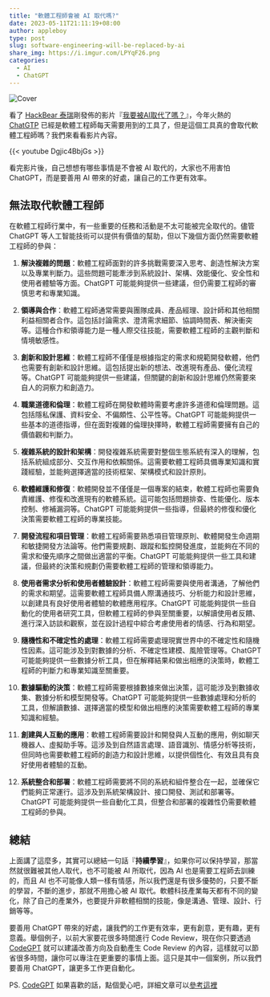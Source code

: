 ```yaml
---
title: "軟體工程師會被 AI 取代嗎?"
date: 2023-05-11T21:11:19+08:00
author: appleboy
type: post
slug: software-engineering-will-be-replaced-by-ai
share_img: https://i.imgur.com/LPYqF26.png
categories:
  - AI
  - ChatGPT
---
```


![Cover](https://i.imgur.com/LPYqF26.png)

看了 [HackBear 泰瑞][2]剛發佈的影片『[我要被AI取代了嗎？][1]』，今年火熱的 [ChatGTP][3] 已經是軟體工程師每天需要用到的工具了，但是這個工具真的會取代軟體工程師嗎？我們來看看影片內容。

[1]:https://www.youtube.com/watch?v=Dgjic4BbjGs
[2]:https://www.youtube.com/@hackbearterry
[3]:https://openai.com/blog/chatgpt

{{< youtube Dgjic4BbjGs >}}

看完影片後，自己想想有哪些事情是不會被 AI 取代的，大家也不用害怕 ChatGPT，而是要善用 AI 帶來的好處，讓自己的工作更有效率。

<!--more-->

## 無法取代軟體工程師

在軟體工程師行業中，有一些重要的任務和活動是不太可能被完全取代的。儘管 ChatGPT 等人工智能技術可以提供有價值的幫助，但以下幾個方面仍然需要軟體工程師的參與：

1. **解決複雜的問題**：軟體工程師面對的許多挑戰需要深入思考、創造性解決方案以及專業判斷力。這些問題可能牽涉到系統設計、架構、效能優化、安全性和使用者體驗等方面。ChatGPT 可能能夠提供一些建議，但仍需要工程師的審慎思考和專業知識。

2. **領導與合作**：軟體工程師通常需要與團隊成員、產品經理、設計師和其他相關利益相關者合作。這包括討論需求、澄清需求細節、協調時間表、解決衝突等。這種合作和領導能力是一種人際交往技能，需要軟體工程師的主觀判斷和情境敏感性。

3. **創新和設計思維**：軟體工程師不僅僅是根據指定的需求和規範開發軟體，他們也需要有創新和設計思維。這包括提出新的想法、改進現有產品、優化流程等。ChatGPT 可能能夠提供一些建議，但關鍵的創新和設計思維仍然需要來自人的洞察力和創造力。

4. **職業道德和倫理**：軟體工程師在開發軟體時需要考慮許多道德和倫理問題。這包括隱私保護、資料安全、不偏頗性、公平性等。ChatGPT 可能能夠提供一些基本的道德指導，但在面對複雜的倫理抉擇時，軟體工程師需要擁有自己的價值觀和判斷力。

5. **複雜系統的設計和架構**：開發複雜系統需要對整個生態系統有深入的理解，包括系統組成部分、交互作用和依賴關係。這需要軟體工程師具備專業知識和實踐經驗，並能夠選擇適當的技術框架、架構模式和設計原則。

6. **軟體維護和修復**：軟體開發並不僅僅是一個專案的結束，軟體工程師也需要負責維護、修復和改進現有的軟體系統。這可能包括問題排查、性能優化、版本控制、修補漏洞等。ChatGPT 可能能夠提供一些指導，但最終的修復和優化決策需要軟體工程師的專業技能。

7. **開發流程和項目管理**：軟體工程師需要熟悉項目管理原則、軟體開發生命週期和敏捷開發方法論等。他們需要規劃、跟蹤和監控開發進度，並能夠在不同的需求和優先順序之間做出適當的平衡。ChatGPT 可能能夠提供一些工具和建議，但最終的決策和規劃仍需要軟體工程師的管理和領導能力。

8. **使用者需求分析和使用者體驗設計**：軟體工程師需要與使用者溝通，了解他們的需求和期望。這需要軟體工程師具備人際溝通技巧、分析能力和設計思維，以創建具有良好使用者體驗的軟體應用程序。ChatGPT 可能能夠提供一些自動化的使用者研究工具，但軟體工程師的參與至關重要，以解讀使用者反饋、進行深入訪談和觀察，並在設計過程中綜合考慮使用者的情感、行為和期望。

9. **隨機性和不確定性的處理**：軟體工程師需要處理現實世界中的不確定性和隨機性因素。這可能涉及到對數據的分析、不確定性建模、風險管理等。ChatGPT 可能能夠提供一些數據分析工具，但在解釋結果和做出相應的決策時，軟體工程師的判斷力和專業知識至關重要。

10. **數據驅動的決策**：軟體工程師需要根據數據來做出決策，這可能涉及到數據收集、數據分析和模型開發等。ChatGPT 可能能夠提供一些數據處理和分析的工具，但解讀數據、選擇適當的模型和做出相應的決策需要軟體工程師的專業知識和經驗。

11. **創建與人互動的應用**：軟體工程師需要設計和開發與人互動的應用，例如聊天機器人、虛擬助手等。這涉及到自然語言處理、語音識別、情感分析等技術，但同時也需要軟體工程師的創造力和設計思維，以提供個性化、有效且具有良好使用者體驗的互動。

12. **系統整合和部署**：軟體工程師需要將不同的系統和組件整合在一起，並確保它們能夠正常運行。這涉及到系統架構設計、接口開發、測試和部署等。ChatGPT 可能能夠提供一些自動化工具，但整合和部署的複雜性仍需要軟體工程師的參與。

## 總結

上面講了這麼多，其實可以總結一句話『**持續學習**』，如果你可以保持學習，那當然就很難被其他人取代，也不可能被 AI 所取代，因為 AI 也是需要工程師去訓練的，而且 AI 也不可能像人類一樣有情感，所以我們還是有很多優勢的，只要不斷的學習，不斷的進步，那就不用擔心被 AI 取代。軟體科技產業每天都有不同的變化，除了自己的產業外，也要提升非軟體相關的技能，像是溝通、管理、設計、行銷等等。

要善用 ChatGPT 帶來的好處，讓我們的工作更有效率，更有創意，更有趣，更有意義。舉個例子，以前大家要花很多時間進行 Code Review，現在你只要透過 [CodeGPT][11] 就可以建議改善方向及自動產生 Code Review 的內容，這樣就可以節省很多時間，讓你可以專注在更重要的事情上面。這只是其中一個案例，所以我們要善用 ChatGPT，讓更多工作更自動化。

PS. [CodeGPT][11] 如果喜歡的話，點個愛心吧，詳細文章可以[參考這裡][12]

[11]:https://github.com/appleboy/CodeGPT
[12]:https://blog.wu-boy.com/2023/03/code-review-brief-using-chatgpt-gpt4/

